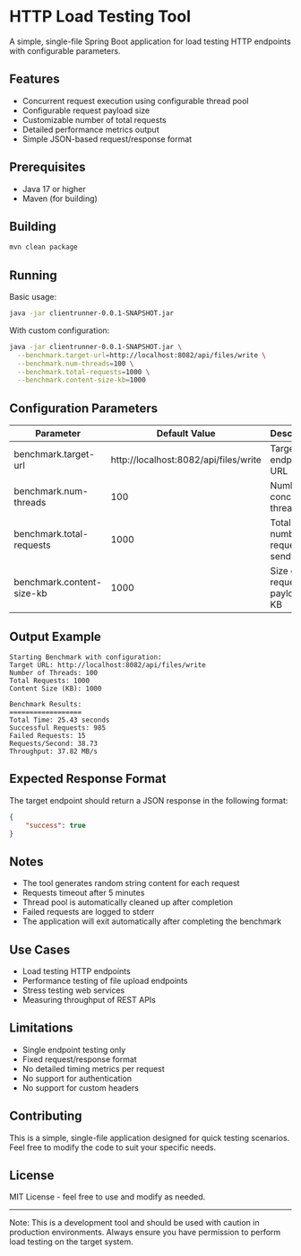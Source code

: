 # HTTP Load Testing Tool

A simple, single-file Spring Boot application for load testing HTTP endpoints with configurable parameters.

## Features
- Concurrent request execution using configurable thread pool
- Configurable request payload size
- Customizable number of total requests
- Detailed performance metrics output
- Simple JSON-based request/response format

## Prerequisites
- Java 17 or higher
- Maven (for building)

## Building
```bash
mvn clean package
```

## Running
Basic usage:
```bash
java -jar clientrunner-0.0.1-SNAPSHOT.jar
```

With custom configuration:
```bash
java -jar clientrunner-0.0.1-SNAPSHOT.jar \
  --benchmark.target-url=http://localhost:8082/api/files/write \
  --benchmark.num-threads=100 \
  --benchmark.total-requests=1000 \
  --benchmark.content-size-kb=1000
```

## Configuration Parameters

| Parameter | Default Value | Description |
|-----------|---------------|-------------|
| benchmark.target-url | http://localhost:8082/api/files/write | Target endpoint URL |
| benchmark.num-threads | 100 | Number of concurrent threads |
| benchmark.total-requests | 1000 | Total number of requests to send |
| benchmark.content-size-kb | 1000 | Size of request payload in KB |

## Output Example
```
Starting Benchmark with configuration:
Target URL: http://localhost:8082/api/files/write
Number of Threads: 100
Total Requests: 1000
Content Size (KB): 1000

Benchmark Results:
==================
Total Time: 25.43 seconds
Successful Requests: 985
Failed Requests: 15
Requests/Second: 38.73
Throughput: 37.82 MB/s
```

## Expected Response Format
The target endpoint should return a JSON response in the following format:
```json
{
    "success": true
}
```

## Notes
- The tool generates random string content for each request
- Requests timeout after 5 minutes
- Thread pool is automatically cleaned up after completion
- Failed requests are logged to stderr
- The application will exit automatically after completing the benchmark

## Use Cases
- Load testing HTTP endpoints
- Performance testing of file upload endpoints
- Stress testing web services
- Measuring throughput of REST APIs

## Limitations
- Single endpoint testing only
- Fixed request/response format
- No detailed timing metrics per request
- No support for authentication
- No support for custom headers

## Contributing
This is a simple, single-file application designed for quick testing scenarios. Feel free to modify the code to suit your specific needs.

## License
MIT License - feel free to use and modify as needed.

---

Note: This is a development tool and should be used with caution in production environments. Always ensure you have permission to perform load testing on the target system.
